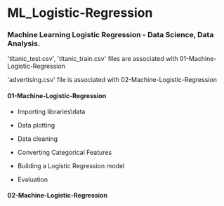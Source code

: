 # ML_Logistic-Regression

### Machine Learning Logistic Regression - Data Science, Data Analysis. 

'titanic_test.csv', 'titanic_train.csv' files are associated with 01-Machine-Logistic-Regression

'advertising.csv' file is associated with 02-Machine-Logistic-Regression


#### 01-Machine-Logistic-Regression
- Importing libraries\data

- Data plotting

- Data cleaning

- Converting Categorical Features

- Building a Logistic Regression model

- Evaluation 


#### 02-Machine-Logistic-Regression
